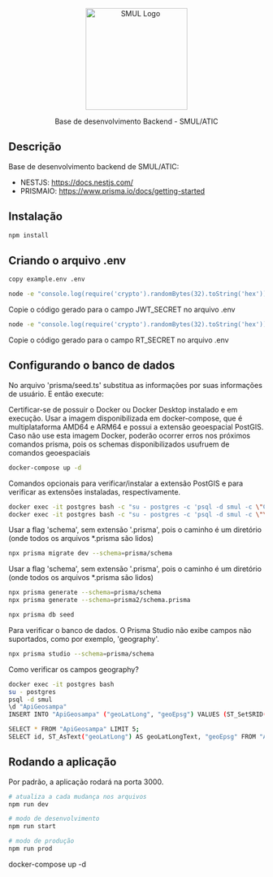 <p align="center">
  <a href="https://www.prefeitura.sp.gov.br/cidade/secretarias/licenciamento/" target="blank"><img src="https://www.prefeitura.sp.gov.br/cidade/secretarias/upload/chamadas/URBANISMO_E_LICENCIAMENTO_HORIZONTAL_FUNDO_CLARO_1665756993.png" width="200" alt="SMUL Logo" /></a>
</p>

[circleci-image]: https://img.shields.io/circleci/build/github/nestjs/nest/master?token=abc123def456
[circleci-url]: https://circleci.com/gh/nestjs/nest

  <p align="center">Base de desenvolvimento Backend - SMUL/ATIC</p>

## Descrição

Base de desenvolvimento backend de SMUL/ATIC:

- NESTJS: https://docs.nestjs.com/
- PRISMAIO: https://www.prisma.io/docs/getting-started

## Instalação

```bash
npm install
```

## Criando o arquivo .env

```bash
copy example.env .env
```

```bash
node -e "console.log(require('crypto').randomBytes(32).toString('hex'))"
```

Copie o código gerado para o campo JWT_SECRET no arquivo .env

```bash
node -e "console.log(require('crypto').randomBytes(32).toString('hex'))"
```

Copie o código gerado para o campo RT_SECRET no arquivo .env

## Configurando o banco de dados

No arquivo 'prisma/seed.ts' substitua as informações por suas informações de usuário. E então execute:

Certificar-se de possuir o Docker ou Docker Desktop instalado e em execução.
Usar a imagem disponibilizada em docker-compose, que é multiplataforma AMD64 e ARM64 e possui a extensão geoespacial PostGIS.
Caso não use esta imagem Docker, poderão ocorrer erros nos próximos comandos prisma, pois os schemas disponibilizados usufruem de comandos geoespaciais

```bash
docker-compose up -d
```

Comandos opcionais para verificar/instalar a extensão PostGIS e para verificar as extensões instaladas, respectivamente.

```bash
docker exec -it postgres bash -c "su - postgres -c 'psql -d smul -c \"CREATE EXTENSION IF NOT EXISTS postgis;\"'"
docker exec -it postgres bash -c "su - postgres -c 'psql -d smul -c \"\\dx\"'"
```

Usar a flag 'schema', sem extensão '.prisma', pois o caminho é um diretório (onde todos os arquivos \*.prisma são lidos)

```bash
npx prisma migrate dev --schema=prisma/schema
```

Usar a flag 'schema', sem extensão '.prisma', pois o caminho é um diretório (onde todos os arquivos \*.prisma são lidos)

```bash
npx prisma generate --schema=prisma/schema
npx prisma generate --schema=prisma2/schema.prisma
```

```bash
npx prisma db seed
```

Para verificar o banco de dados. O Prisma Studio não exibe campos não suportados, como por exemplo, 'geography'.

```bash
npx prisma studio --schema=prisma/schema
```

Como verificar os campos geography?

```bash
docker exec -it postgres bash
su - postgres
psql -d smul
\d "ApiGeosampa"
INSERT INTO "ApiGeosampa" ("geoLatLong", "geoEpsg") VALUES (ST_SetSRID(ST_MakePoint(-46.63500727700612, -23.545555215519084), 4326), 4326);

SELECT * FROM "ApiGeosampa" LIMIT 5;
SELECT id, ST_AsText("geoLatLong") AS geoLatLongText, "geoEpsg" FROM "ApiGeosampa" LIMIT 5;
```

## Rodando a aplicação

Por padrão, a aplicação rodará na porta 3000.

```bash
# atualiza a cada mudança nos arquivos
npm run dev
```

```bash
# modo de desenvolvimento
npm run start
```

```bash
# modo de produção
npm run prod
```

docker-compose up -d

